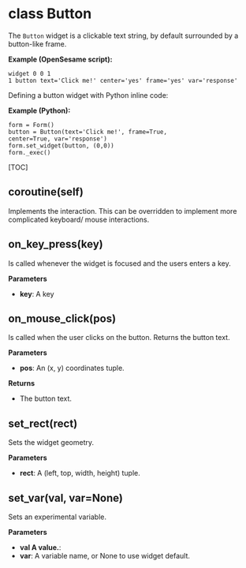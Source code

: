 <div class="ClassDoc YAMLDoc" markdown="1">

# class __Button__

The `Button` widget is a clickable text string, by default surrounded
by
a button-like frame.

__Example (OpenSesame script):__

~~~
widget 0 0 1
1 button text='Click me!' center='yes' frame='yes' var='response'
~~~
Defining a button widget with Python inline code:

__Example (Python):__
~~~ .python
form = Form()
button = Button(text='Click me!', frame=True,
center=True, var='response')
form.set_widget(button, (0,0))
form._exec()
~~~

[TOC]

## coroutine(self)

Implements the interaction. This can be overridden to implement
more complicated keyboard/ mouse interactions.




## on_key_press(key)

Is called whenever the widget is focused and the users enters a
key.


__Parameters__

- **key**: A key


## on_mouse_click(pos)

Is called when the user clicks on the button. Returns the button
text.


__Parameters__

- **pos**: An (x, y) coordinates tuple.

__Returns__

- The button text.


## set_rect(rect)

Sets the widget geometry.


__Parameters__

- **rect**: A (left, top, width, height) tuple.


## set_var(val, var=None)

Sets an experimental variable.


__Parameters__

- **val    A value.**: 
- **var**: A variable name, or None to use widget default.


</div>

